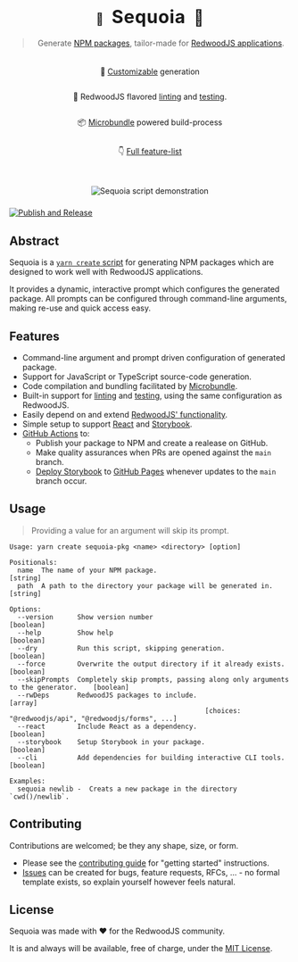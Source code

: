 <div align="center">

  <h1>
    <span style="font-size:1.3rem;">🌱</span>
    <span style="font-size:2rem;font-weight:bold;letter-spacing:0.05rem;margin:0 0.5rem;">Sequoia</span>
    <span style="font-size:1.7rem;">🌲</span>
  </h1>

> Generate [NPM packages](https://www.npmjs.com/), tailor-made for [RedwoodJS applications](https://redwoodjs.com/).

  <div style="display:flex;flex-direction:column;align-items:center;padding-top:0.4rem;width:fit-content;">
    <p>
      🌺 <a href="#usage">Customizable</a> generation
    </p>
    <p>
      🍦 RedwoodJS flavored <a href="https://redwoodjs.com/docs/cli-commands.html#lint">linting</a>
      and <a href="https://redwoodjs.com/docs/testing#introduction-to-testing">testing</a>.
    </p>
    <p>
      📦 <a href="https://github.com/developit/microbundle">Microbundle</a> powered build-process
    </p>
    <p>
      👇 <a href="#features">Full feature-list</a>
    </p>
  </div>

<img
    alt="Sequoia script demonstration"
    src="https://user-images.githubusercontent.com/25166787/148151862-0136a23e-84c6-46db-848e-341b366e1adf.gif"
    style="margin-bottom:0.5rem;margin-top:1.25rem;"
  />

</div>

[![Publish and Release](https://github.com/LockTech/sequoia/actions/workflows/publish.yml/badge.svg)](https://github.com/LockTech/sequoia/actions/workflows/publish.yml)

## Abstract

Sequoia is a [`yarn create` script](https://classic.yarnpkg.com/en/docs/cli/create/) for generating NPM packages which are designed to work well with RedwoodJS applications.

It provides a dynamic, interactive prompt which configures the generated package. All prompts can be configured through command-line arguments, making re-use and quick access easy.

## Features

- Command-line argument and prompt driven configuration of generated package.
- Support for JavaScript or TypeScript source-code generation.
- Code compilation and bundling facilitated by [Microbundle](https://github.com/developit/microbundle).
- Built-in support for [linting](https://redwoodjs.com/docs/cli-commands.html#lint) and [testing](https://redwoodjs.com/docs/testing#introduction-to-testing), using the same configuration as RedwoodJS.
- Easily depend on and extend [RedwoodJS' functionality](https://github.com/redwoodjs/redwood/tree/main/packages).
- Simple setup to support [React](https://reactjs.org/) and [Storybook](https://storybook.js.org/).
- [GitHub Actions](https://docs.github.com/en/actions) to:
  - Publish your package to NPM and create a realease on GitHub.
  - Make quality assurances when PRs are opened against the `main` branch.
  - [Deploy Storybook](https://storybook.js.org/docs/react/sharing/publish-storybook) to [GitHub Pages](https://docs.github.com/en/pages) whenever updates to the `main` branch occur.

## Usage

> Providing a value for an argument will skip its prompt.

```
Usage: yarn create sequoia-pkg <name> <directory> [option]

Positionals:
  name  The name of your NPM package.                                                        [string]
  path  A path to the directory your package will be generated in.                           [string]

Options:
  --version      Show version number                                                        [boolean]
  --help         Show help                                                                  [boolean]
  --dry          Run this script, skipping generation.                                      [boolean]
  --force        Overwrite the output directory if it already exists.                       [boolean]
  --skipPrompts  Completely skip prompts, passing along only arguments to the generator.    [boolean]
  --rwDeps       RedwoodJS packages to include.                                               [array]
                                                 [choices: "@redwoodjs/api", "@redwoodjs/forms", ...]
  --react        Include React as a dependency.                                             [boolean]
  --storybook    Setup Storybook in your package.                                           [boolean]
  --cli          Add dependencies for building interactive CLI tools.                       [boolean]

Examples:
  sequoia newlib -  Creats a new package in the directory `cwd()/newlib`.
```

## Contributing

Contributions are welcomed; be they any shape, size, or form.

- Please see the [contributing guide](./CONTRIBUTING) for "getting started" instructions.
- [Issues](https://github.com/locktech/sequoia) can be created for bugs, feature requests, RFCs, ... - no formal template exists, so explain yourself however feels natural.

## License

Sequoia was made with ❤️ for the RedwoodJS community.

It is and always will be available, free of charge, under the [MIT License](./LICENSE).
